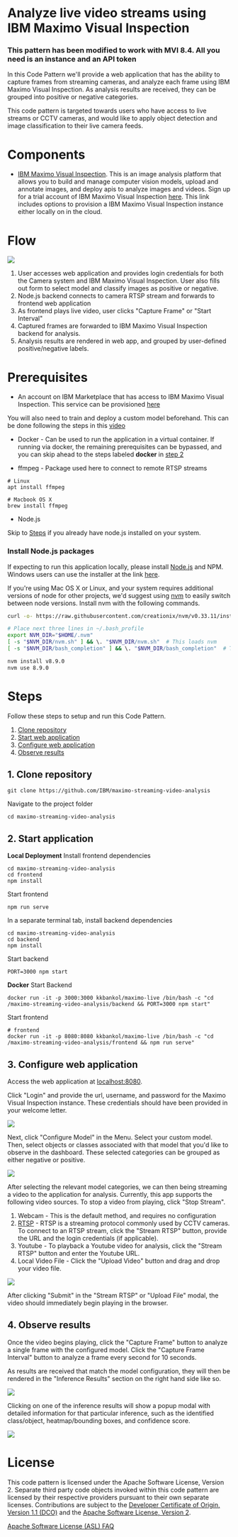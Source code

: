 # Analyze live video streams using IBM Maximo Visual Inspection

### This pattern has been modified to work with MVI 8.4. All you need is an instance and an API token

In this Code Pattern we'll provide a web application that has the ability to capture frames from streaming cameras, and analyze each frame using IBM Maximo Visual Inspection. As analysis results are received, they can be grouped into positive or negative categories.

This code pattern is targeted towards users who have access to live streams or CCTV cameras, and would like to apply object detection and image classification to their live camera feeds.

<!-- When the reader has completed this Code Pattern, they will understand how to extract information from an IBM Maximo Visual Inspection instance as a CSV file, and how to visualize and filter the data within a web browser. -->

<!-- The intended audience for this Code Pattern -->

#  Components

* [IBM Maximo Visual Inspection](https://www.ibm.com/us-en/marketplace/ibm-powerai-vision). This is an image analysis platform that allows you to build and manage computer vision models, upload and annotate images, and deploy apis to analyze images and videos. Sign up for a trial account of IBM Maximo Visual Inspection [here](https://developer.ibm.com/linuxonpower/deep-learning-powerai/try-powerai/). This link includes options to provision a IBM Maximo Visual Inspection instance either locally on in the cloud.

# Flow

<img src="https://i.imgur.com/islfQZk.png">


1. User accesses web application and provides login credentials for both the Camera system and IBM Maximo Visual Inspection. User also fills out form to select model and classify images as positive or negative.
2. Node.js backend connects to camera RTSP stream and forwards to frontend web application
3. As frontend plays live video, user clicks "Capture Frame" or "Start Interval"
4. Captured frames are forwarded to IBM Maximo Visual Inspection backend for analysis.
5. Analysis results are rendered in web app, and grouped by user-defined positive/negative labels.

# Prerequisites

* An account on IBM Marketplace that has access to IBM Maximo Visual Inspection. This service can be provisioned [here](https://developer.ibm.com/linuxonpower/deep-learning-powerai/vision/access-registration-form/)

You will also need to train and deploy a custom model beforehand. This can be done following the steps in this [video](https://www.youtube.com/watch?v=-gzGuj3B__U)

* Docker - Can be used to run the application in a virtual container. If running via docker, the remaining prerequisites can be bypassed, and you can skip ahead to the steps labeled **docker** in [step 2](#2-start-application)

* ffmpeg - Package used here to connect to remote RTSP streams
```
# Linux
apt install ffmpeg

# Macbook OS X
brew install ffmpeg
```

* Node.js

Skip to [Steps](#maximo-live-analysis) if you already have node.js installed on your system.

### Install Node.js packages

If expecting to run this application locally, please install [Node.js](https://nodejs.org/en/) and NPM. Windows users can use the installer at the link [here](https://nodejs.org/en/download/).

If you're using Mac OS X or Linux, and your system requires additional versions of node for other projects, we'd suggest using [nvm](https://github.com/creationix/nvm) to easily switch between node versions. Install nvm with the following commands.

```bash
curl -o- https://raw.githubusercontent.com/creationix/nvm/v0.33.11/install.sh | bash
```


```bash
# Place next three lines in ~/.bash_profile
export NVM_DIR="$HOME/.nvm"
[ -s "$NVM_DIR/nvm.sh" ] && \. "$NVM_DIR/nvm.sh"  # This loads nvm
[ -s "$NVM_DIR/bash_completion" ] && \. "$NVM_DIR/bash_completion"  # This loads nvm bash_completion
```


```bash
nvm install v8.9.0
nvm use 8.9.0
```


# Steps

Follow these steps to setup and run this Code Pattern.

1. [Clone repository](#1-clone-repository)
2. [Start web application](#2-start-application)
3. [Configure web application](#3-configure-web-application)
4. [Observe results](#4-observe-results)
<!-- 5. [Create a Dashboard](#4-create-dashboard) -->

## 1. Clone repository

```
git clone https://github.com/IBM/maximo-streaming-video-analysis
```

Navigate to the project folder
```
cd maximo-streaming-video-analysis
```

## 2. Start application

**Local Deployment**
Install frontend dependencies
```
cd maximo-streaming-video-analysis
cd frontend
npm install
```

Start frontend
```
npm run serve
```

In a separate terminal tab, install backend dependencies
```
cd maximo-streaming-video-analysis
cd backend
npm install
```

Start backend
```
PORT=3000 npm start
```

**Docker**
Start Backend
```
docker run -it -p 3000:3000 kkbankol/maximo-live /bin/bash -c "cd /maximo-streaming-video-analysis/backend && PORT=3000 npm start"
```

Start frontend
```
# frontend
docker run -it -p 8080:8080 kkbankol/maximo-live /bin/bash -c "cd /maximo-streaming-video-analysis/frontend && npm run serve"
```

## 3. Configure web application
Access the web application at [localhost:8080](localhost:8080).

Click "Login" and provide the url, username, and password for the Maximo Visual Inspection instance. These credentials should have been provided in your welcome letter.

<img src="https://i.imgur.com/bIiZkvs.png" />

Next, click "Configure Model" in the Menu. Select your custom model. Then, select objects or classes associated with that model that you'd like to observe in the dashboard. These selected categories can be grouped as either negative or positive.

<img src="https://i.imgur.com/MYBSjPC.png" />

After selecting the relevant model categories, we can then being streaming a video to the application for analysis. Currently, this app supports the following video sources. To stop a video from playing, click "Stop Stream".

1. Webcam - This is the default method, and requires no configuration
2. [RTSP](https://en.wikipedia.org/wiki/Real_Time_Streaming_Protocol) - RTSP is a streaming protocol commonly used by CCTV cameras. To connect to an RTSP stream, click the "Stream RTSP" button, provide the URL and the login credentials (if applicable).
3. Youtube - To playback a Youtube video for analysis, click the "Stream RTSP" button and enter the Youtube URL.
4. Local Video File - Click the "Upload Video" button and drag and drop your video file.

<img src="https://i.imgur.com/6lGIkW0.png" />

After clicking "Submit" in the "Stream RTSP" or "Upload File" modal, the video should immediately begin playing in the browser.

## 4. Observe results

Once the video begins playing, click the "Capture Frame" button to analyze a single frame with the configured model. Click the "Capture Frame Interval" button to analyze a frame every second for 10 seconds.

As results are received that match the model configuration, they will then be rendered in the "Inference Results" section on the right hand side like so.

<img src="https://i.imgur.com/irYp14I.png"/>

Clicking on one of the inference results will show a popup modal with detailed information for that particular inference, such as the identified class/object, heatmap/bounding boxes, and confidence score.

<img src="https://i.imgur.com/X0UnZhd.png" />

<!-- # Learn more -->

<!-- * **Watson IOT Platform Code Patterns**: Enjoyed this Code Pattern? Check out our other [Watson IOT Platform Code Patterns](https://developer.ibm.com/?s=Watson+IOT+Platform). -->

<!-- * **Knowledge Center**:Understand how this Python function can load data into  [Watson IOT Platform Analytics](https://www.ibm.com/support/knowledgecenter/en/SSQP8H/iot/analytics/as_overview.html) -->

# License

This code pattern is licensed under the Apache Software License, Version 2.  Separate third party code objects invoked within this code pattern are licensed by their respective providers pursuant to their own separate licenses. Contributions are subject to the [Developer Certificate of Origin, Version 1.1 (DCO)](https://developercertificate.org/) and the [Apache Software License, Version 2](https://www.apache.org/licenses/LICENSE-2.0.txt).

[Apache Software License (ASL) FAQ](https://www.apache.org/foundation/license-faq.html#WhatDoesItMEAN)
